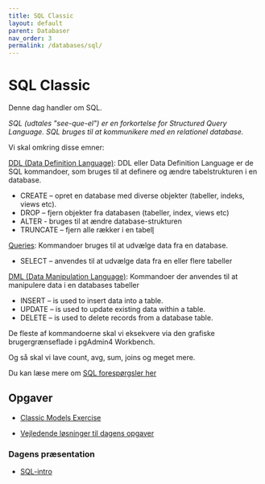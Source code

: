 ```yaml
---
title: SQL Classic
layout: default
parent: Databaser
nav_order: 3
permalink: /databases/sql/
---
```


# SQL Classic

Denne dag handler om SQL.

_SQL (udtales "see-que-el") er en forkortelse for Structured Query Language. SQL bruges til at kommunikere med en relationel database._

Vi skal omkring disse emner:

[DDL (Data Definition Language)](https://www.postgresql.org/docs/15/ddl.html): DDL eller Data Definition Language er de SQL kommandoer, som bruges til at definere og ændre tabelstrukturen i en database.

- CREATE – opret en database med diverse objekter (tabeller, indeks, views etc).
- DROP – fjern objekter fra databasen (tabeller, index, views etc)
- ALTER - bruges til at ændre database-strukturen
- TRUNCATE – fjern alle rækker i en tabel[l](https://www.postgresql.org/docs/15/queries.html)

[Queries](https://www.postgresql.org/docs/15/queries.html): Kommandoer bruges til at udvælge data fra en database.

- SELECT – anvendes til at udvælge data fra en eller flere tabeller

[DML (Data Manipulation Language)](https://www.postgresql.org/docs/15/dml.html): Kommandoer der anvendes til at manipulere data i en databases tabeller

- INSERT – is used to insert data into a table.
- UPDATE – is used to update existing data within a table.
- DELETE – is used to delete records from a database table.

De fleste af kommandoerne skal vi eksekvere via den grafiske brugergrænseflade i pgAdmin4 Workbench.

Og så skal vi lave count, avg, sum, joins og meget mere.

Du kan læse mere om [SQL forespørgsler her](https://www.w3schools.com/sql/default.asp)

## Opgaver

- [Classic Models Exercise](https://cphbusiness.mrooms.net/mod/lesson/view.php?id=654320)

- [Vejledende løsninger til dagens opgaver](../docs/classicmodels_solutions.sql)

### Dagens præsentation

- [SQL-intro](../docs/sqlintro.pdf)
